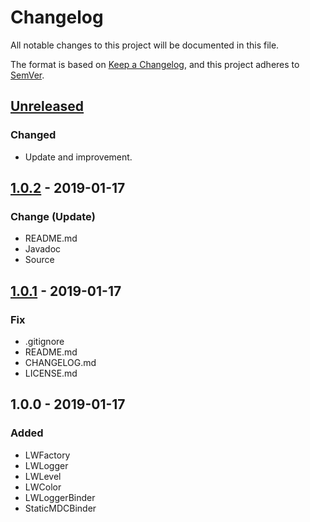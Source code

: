 # Changelog
All notable changes to this project will be documented in this file.

The format is based on [Keep a Changelog](https://keepachangelog.com/en/1.0.0/),
and this project adheres to [SemVer](http://semver.org/).

## [Unreleased]
### Changed
- Update and improvement.

## [1.0.2] - 2019-01-17
### Change (Update)
- README.md
- Javadoc
- Source

## [1.0.1] - 2019-01-17
### Fix
- .gitignore
- README.md
- CHANGELOG.md
- LICENSE.md

## 1.0.0 - 2019-01-17
### Added
- LWFactory
- LWLogger
- LWLevel
- LWColor
- LWLoggerBinder
- StaticMDCBinder

[Unreleased]: https://github.com/kanekireal/lwlogger/compare/v1.0.0-release...HEAD
[1.0.1]: https://github.com/kanekireal/lwlogger/compare/v1.0.0-release...v1.0.1-release
[1.0.2]: https://github.com/kanekireal/lwlogger/compare/v1.0.0-release...v1.0.2-release
